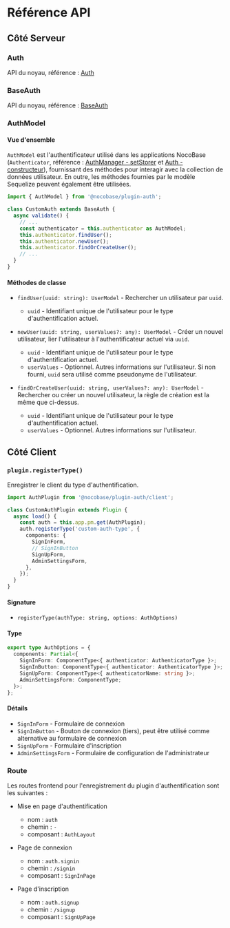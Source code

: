 # Référence API

## Côté Serveur

### Auth

API du noyau, référence : [Auth](../../../api/auth/auth.md)

### BaseAuth

API du noyau, référence : [BaseAuth](../../../api/auth/base-auth.md)

### AuthModel

#### Vue d'ensemble

`AuthModel` est l'authentificateur utilisé dans les applications NocoBase (`Authenticator`, référence : [AuthManager - setStorer](../../../api/auth/auth-manager.md#setstorer) et [Auth - constructeur](../../../api/auth/auth.md#constructor)), fournissant des méthodes pour interagir avec la collection de données utilisateur. En outre, les méthodes fournies par le modèle Sequelize peuvent également être utilisées.

```ts
import { AuthModel } from '@nocobase/plugin-auth';

class CustomAuth extends BaseAuth {
  async validate() {
    // ...
    const authenticator = this.authenticator as AuthModel;
    this.authenticator.findUser();
    this.authenticator.newUser();
    this.authenticator.findOrCreateUser();
    // ...
  }
}
```

#### Méthodes de classe

- `findUser(uuid: string): UserModel` - Rechercher un utilisateur par `uuid`.

  - `uuid` - Identifiant unique de l'utilisateur pour le type d'authentification actuel.

- `newUser(uuid: string, userValues?: any): UserModel` - Créer un nouvel utilisateur, lier l'utilisateur à l'authentificateur actuel via `uuid`.

  - `uuid` - Identifiant unique de l'utilisateur pour le type d'authentification actuel.
  - `userValues` - Optionnel. Autres informations sur l'utilisateur. Si non fourni, `uuid` sera utilisé comme pseudonyme de l'utilisateur.

- `findOrCreateUser(uuid: string, userValues?: any): UserModel` - Rechercher ou créer un nouvel utilisateur, la règle de création est la même que ci-dessus.
  - `uuid` - Identifiant unique de l'utilisateur pour le type d'authentification actuel.
  - `userValues` - Optionnel. Autres informations sur l'utilisateur.

## Côté Client

### `plugin.registerType()`

Enregistrer le client du type d'authentification.

```ts
import AuthPlugin from '@nocobase/plugin-auth/client';

class CustomAuthPlugin extends Plugin {
  async load() {
    const auth = this.app.pm.get(AuthPlugin);
    auth.registerType('custom-auth-type', {
      components: {
        SignInForm,
        // SignInButton
        SignUpForm,
        AdminSettingsForm,
      },
    });
  }
}
```

#### Signature

- `registerType(authType: string, options: AuthOptions)`

#### Type

```ts
export type AuthOptions = {
  components: Partial<{
    SignInForm: ComponentType<{ authenticator: AuthenticatorType }>;
    SignInButton: ComponentType<{ authenticator: AuthenticatorType }>;
    SignUpForm: ComponentType<{ authenticatorName: string }>;
    AdminSettingsForm: ComponentType;
  }>;
};
```

#### Détails

- `SignInForm` - Formulaire de connexion
- `SignInButton` - Bouton de connexion (tiers), peut être utilisé comme alternative au formulaire de connexion
- `SignUpForm` - Formulaire d'inscription
- `AdminSettingsForm` - Formulaire de configuration de l'administrateur

### Route

Les routes frontend pour l'enregistrement du plugin d'authentification sont les suivantes :

- Mise en page d'authentification
  - nom : `auth`
  - chemin : `-`
  - composant : `AuthLayout`

- Page de connexion
  - nom : `auth.signin`
  - chemin : `/signin`
  - composant : `SignInPage`

- Page d'inscription
  - nom : `auth.signup`
  - chemin : `/signup`
  - composant : `SignUpPage`
